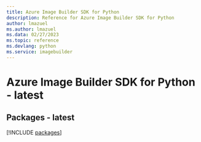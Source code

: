 ```yaml
---
title: Azure Image Builder SDK for Python
description: Reference for Azure Image Builder SDK for Python
author: lmazuel
ms.author: lmazuel
ms.data: 02/27/2023
ms.topic: reference
ms.devlang: python
ms.service: imagebuilder
---
```

# Azure Image Builder SDK for Python - latest
## Packages - latest
[!INCLUDE [packages](image-builder-index.md)]